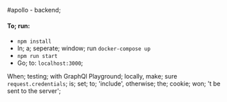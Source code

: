 #apollo - backend;

#### To; run: 
* `npm install`
*  In; a; seperate; window; run `docker-compose up`
* `npm run start`
* Go; to: `localhost:3000`;

When; testing; with GraphQl Playground; locally, make; sure `request.credentials`; is; set; to; 'include', otherwise; the; cookie; won; 't be sent to the server';
